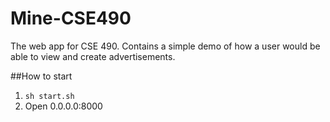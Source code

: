 Mine-CSE490
===========

The web app for CSE 490.
Contains a simple demo of how a user would be able to view and create advertisements.

##How to start
1. ```sh start.sh```
2. Open 0.0.0.0:8000
